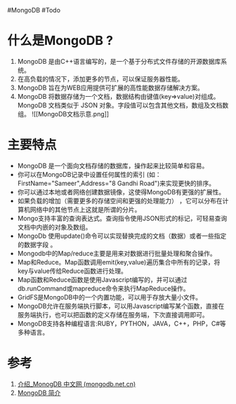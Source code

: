 #MongoDB #Todo 

# 什么是MongoDB ?

1. MongoDB 是由C++语言编写的，是一个基于分布式文件存储的开源数据库系统。
2. 在高负载的情况下，添加更多的节点，可以保证服务器性能。
3. MongoDB 旨在为WEB应用提供可扩展的高性能数据存储解决方案。
4. MongoDB 将数据存储为一个文档，数据结构由键值(key=>value)对组成。MongoDB 文档类似于 JSON 对象。字段值可以包含其他文档，数组及文档数组。
![[MongoDB文档示意.png]]
# 主要特点
-   MongoDB 是一个面向文档存储的数据库，操作起来比较简单和容易。
-   你可以在MongoDB记录中设置任何属性的索引 (如：FirstName="Sameer",Address="8 Gandhi Road")来实现更快的排序。
-   你可以通过本地或者网络创建数据镜像，这使得MongoDB有更强的扩展性。
-   如果负载的增加（需要更多的存储空间和更强的处理能力） ，它可以分布在计算机网络中的其他节点上这就是所谓的分片。
-   Mongo支持丰富的查询表达式。查询指令使用JSON形式的标记，可轻易查询文档中内嵌的对象及数组。
-   MongoDb 使用update()命令可以实现替换完成的文档（数据）或者一些指定的数据字段 。
-   Mongodb中的Map/reduce主要是用来对数据进行批量处理和聚合操作。
-   Map和Reduce。Map函数调用emit(key,value)遍历集合中所有的记录，将key与value传给Reduce函数进行处理。
-   Map函数和Reduce函数是使用Javascript编写的，并可以通过db.runCommand或mapreduce命令来执行MapReduce操作。
-   GridFS是MongoDB中的一个内置功能，可以用于存放大量小文件。
-   MongoDB允许在服务端执行脚本，可以用Javascript编写某个函数，直接在服务端执行，也可以把函数的定义存储在服务端，下次直接调用即可。
-   MongoDB支持各种编程语言:RUBY，PYTHON，JAVA，C++，PHP，C#等多种语言。



# 参考
1. [介绍_MonogDB 中文网 (mongodb.net.cn)](https://mongodb.net.cn/manual/introduction/)
2. [MongoDB 简介](https://www.runoob.com/mongodb/mongodb-intro.html)